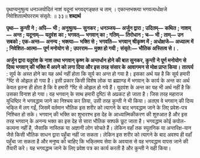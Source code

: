  

पृथाप्यनुश्रुत्य धनञ्जयोदितं नाशं यदूनां भगवद्गङ्क्षत च ताम् । एकान्तभक्त्या भगवत्यधोक्षजे निवेशितात्मोपरराम संसृते: ॥ ३३॥ **शब्दार्थ** 

**पृथा—** **कुन्ती ने** **; अपि—** **भी** **; अनुश्रुत्य—** **सुनकर** **; धनञ्जय—** **अर्जुन द्वारा** **; उदितम्—** **कथित** **; नाशम्—** **अन्त** **; यदूनाम्—** **यदुवंश** **का** **; भगवत्—** **भगवान् का** **; गतिम्—** **तिरोधान** **; च—** **भी** **; ताम्—** **उन सबको** **; एक-अन्त—** **अनन्य** **; भक्त्या—** **भक्ति से** **;** **भगवति—** **भगवान् श्रीकृष्ण में** **; अधोक्षजे—** **अध्यात्म में** **; निवेशित-आत्मा—** **पूर्ण मनोयोग से** **; उपरराम—** **मुक्त हो गयी** **;** **संसृते:—** **भौतिक अस्तित्व से।** **.** 

**अर्जुन द्वारा यदुवंश के नाश तथा भगवान् कृष्ण के अन्तर्धान होने की बात सुनकर, कुन्ती** **ने पूर्ण मनोयोग से दिव्य भगवान् की भक्ति में अपने को लगा दिया और इस तरह संसार के** **आवागमन से मोक्ष प्राप्त किया।** **तात्पर्य** : सूर्य के अस्त होने का यह अर्थ नहीं होता कि सूर्य का अन्त हो गया है। इसका अर्थ यह है कि सूर्य हमारी ²ष्टि से ओझल हो गया है। इसी प्रकार किसी विशेष लोक या ब्रह्माण्ड में भगवान् के कार्य के अन्त का अर्थ केवल इतना ही होता है कि वे हमारी ²ष्टि से ओझल हो गये हैं। युदवंश के अन्त का यह भी अर्थ नहीं है कि उसका विनाश हो गया। वह भगवान् के साथ हमारी दृष्टिï से अप्रकट हो जाता है। जिस तरह महाराज युधिष्ठिर ने भगवद्धाम जाने का निश्चय कर लिया, उसी तरह कुन्ती ने भी किया। अतएव वे भगवान् की दिव्य भकि्त में लग गईं, जिसमें वर्तमान भौतिक इस शरीर को त्यागने के बाद भगवद्धाम जाने के लिए प्रवेश-पत्र निश्चित हो सके। भगवान् की भक्ति का शुभारश्भ इस देह के आध्यात्मिकीकरण की शुरुआत है और इस तरह भगवान् के अनन्य भक्त का इस देह से सारा भौतिक सश्पर्क छूट जाता है। भगवद्धाम कोई कपोल-कल्पना नहीं है, जैसाकि नास्तिक या अज्ञानी लोग सोचते हैं। लेकिन वहाँ तक स्पुतनिक या अन्तरिक्ष-यान जैसे किसी भौतिक साधन द्वारा पहुँचा नहीं जा सकता। लेकिन इस शरीर को त्यागने के बाद अवश्य ही वहाँ पहुँचा जा सकता है और मनुष्य को चाहिए कि भकि्तमय सेवा के अवयास से वह भगवद्धाम वापस जाने की तैयारी करे। यह भगवद्धाम जाने के लिए प्रवेश पत्र का कार्य करती है और कुन्ती ने यही किया। 